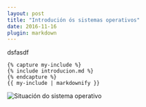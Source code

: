```yaml
---
layout: post
title: "Introdución ós sistemas operativos"
date: 2016-11-16
plugin: markdown
---
```

dsfasdf

    {% capture my-include %}
    {% include introducion.md %}
    {% endcapture %}
    {{ my-include | markdownify }}

![Situación do sistema operativo]({{http://irocho.github.io/}}/imaxes/capas.png)
